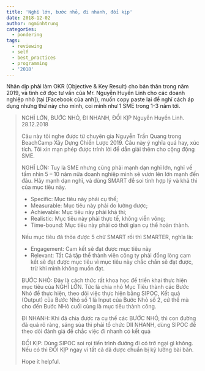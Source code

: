 ```yaml
---
title: 'Nghĩ lớn, bước nhỏ, đi nhanh, đổi kịp'
date: 2018-12-02
author: ngminhtrung
categories:
  - pondering
tags:
  - reviewing
  - self
  - best_practices
  - programming
  - '2018'
---
```


Nhân dịp phải làm OKR (Objective & Key Result) cho bản thân trong năm 2019, và tình cờ đọc tư vấn của Mr. Nguyễn Huyền Linh cho các doanh nghiệp nhỏ (tại [Facebook của anh]), muốn copy paste lại để nghĩ cách áp dụng nhưng thứ này cho mình, coi mình như 1 SME trong 1-3 năm tới.

> NGHĨ LỚN, BƯỚC NHỎ, ĐI NHANH, ĐỔI KỊP
> Nguyễn Huyền Linh. 28.12.2018
>
> Câu này tôi nghe được từ chuyên gia Nguyễn Trần Quang trong BeachCamp Xây Dựng Chiến Lược 2019. Câu này ý nghĩa quá hay, xúc tích. Tôi xin mạn phép được trính lời để dẫn giải thêm cho cộng động SME.
>
>NGHĨ LỚN: Tuy là SME nhưng cũng phải mạnh dạn nghĩ lớn, nghĩ về tầm nhìn 5 – 10 năm nữa doanh nghiệp mình sẽ vươn lên lớn mạnh đến đâu. Hãy mạnh dạn nghĩ, và dùng SMART để soi tính hợp lý và khả thi của mục tiêu này. 
> * Specific: Mục tiêu này phải cụ thể; 
> * Measurable: Mục tiêu này phải đo lường được; 
> * Achievable: Mục tiêu này phải khả thi; 
> * Realistic: Mục tiêu này phải thực tế, không viễn vông; 
> * Time-bound: Mục tiêu này phải có thời gian cụ thể hoàn thành.
>
>Nếu mục tiêu đã thỏa được 5 chữ SMART rồi thì SMARTER, nghĩa là:
> * Engagement: Cam kết sẽ đạt được mục tiêu này
> * Relevant: Tất Cả tập thể thành viên công ty phải đồng lòng cam kết sẽ đạt được mục tiêu vì mục tiêu này chắc chắn sẽ đạt được, trừ khi mình không muốn đạt.
>
>BƯỚC NHỎ: Đây là cách thức rất khoa học để triển khai thực hiện mục tiêu của NGHĨ LỚN. Tức là chia nhỏ Mục Tiêu thành các Bước Nhỏ để thực hiện, theo dõi việc thực hiện bằng SIPOC, Kết quả (Output) của Bước Nhỏ số 1 là Input của Bước Nhỏ số 2, cứ thế mà cho đến Bước NHỏ cuối cùng là mục tiêu thành công.
>
>ĐI NHANH: Khi đã chia được ra cụ thể các BƯỚC NHỎ, thì con đường đã quá rõ ràng, sáng sủa thì phải tổ chức DII NHANH, dùng SIPOC để theo dõi đánh giá để chắc việc đi nhanh có kết quả
>
>ĐỔI KỊP: Dùng SIPOC soi rọi tiến trình đường đi có trở ngại gì không. Nếu có thì ĐỔI KỊP ngay vì tất cả đã được chuẩn bị kỹ lưỡng bài bãn.
>
>Hope it helpful.